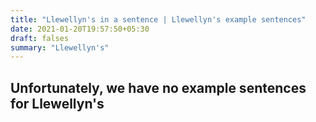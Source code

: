 ```yaml
---
title: "Llewellyn's in a sentence | Llewellyn's example sentences"
date: 2021-01-20T19:57:50+05:30
draft: falses
summary: "Llewellyn's"
---
```

## Unfortunately, we have no example sentences for Llewellyn's                 
